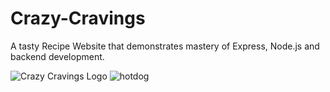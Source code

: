 # Crazy-Cravings

A tasty Recipe Website that demonstrates mastery of Express, Node.js and backend development. 

![Crazy Cravings Logo](https://github.com/user-attachments/assets/62001b83-6453-45a7-9f2f-07863358ecda) ![hotdog](https://github.com/user-attachments/assets/9022a4c3-77bc-41f2-af93-dcd11b3d8326)
